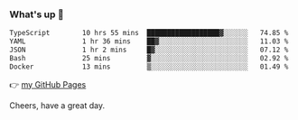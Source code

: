 ### What's up 👋

<!--START_SECTION:waka-->

```txt
TypeScript        10 hrs 55 mins  ██████████████████▓░░░░░░   74.85 %
YAML              1 hr 36 mins    ██▓░░░░░░░░░░░░░░░░░░░░░░   11.03 %
JSON              1 hr 2 mins     █▓░░░░░░░░░░░░░░░░░░░░░░░   07.12 %
Bash              25 mins         ▓░░░░░░░░░░░░░░░░░░░░░░░░   02.92 %
Docker            13 mins         ▒░░░░░░░░░░░░░░░░░░░░░░░░   01.49 %
```

<!--END_SECTION:waka-->

👉 [my GitHub Pages](https://ykzhukian.github.io)

Cheers, have a great day.

